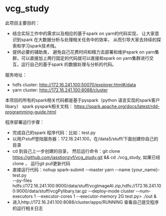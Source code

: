 # vcg_study
此项目主要目的：
- 结合实际工作中的需求以及相应的基于spark on yarn的代码实现， 让大家意识到spark 在大数据分析与处理相关任务中的效率， 从而引导大家去持续的探索和学习spark技术栈。
- 提供必要的辅助类， 避免自己花费时间和精力去部署和维护spark on yarn集群，可以直接加上两行固定的代码就可以直接和spark on yarn集群进行交互，运行自己的基于spark 的数据处理与分析的代码。





服务地址：
- hdfs cluster: http://172.16.241.100:50070/explorer.html#/data
- yarn cluster: http://172.16.241.100:8088/cluster

本项目的所有的spark相关代码都是基于pyspark（python 语言实现的spark客户libary）
spark pyspark相关文档：
https://spark.apache.org/docs/latest/rdd-programming-guide.html


程序部署运行步骤：
- 完成自己的spark 程序代码：比如：test.py
- 以用户stuff登陆服务器：172.16.241.100，在/data5/stuff/下面创建你自己的目录
- cd 到自己上一步创建的目录， 然后运行命令：git clone https://github.com/jasstionzyf/vcg_study.git  && cd ./vcg_study, 如果已经clone ， 运行git pull更新代码
- 直接运行代码：nohup spark-submit --master yarn --name {your_name}-test.py  
--py-files hdfs://172.16.241.100:9000/data/stuff/vcgImageAI.zip,hdfs://172.16.241.100:9000/data/stuff/vcgPylibary.tar.gz 
--deploy-mode cluster   --num-executors 1 --executor-cores 1 --executor-memory 2G  test.py> ./out &
- 进入http://172.16.241.100:8088/cluster/apps/RUNNING 查看自己提交程序的运行相关日志










